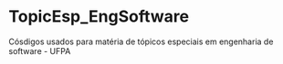 # TopicEsp_EngSoftware
Cósdigos usados para matéria de tópicos especiais em engenharia de software - UFPA
